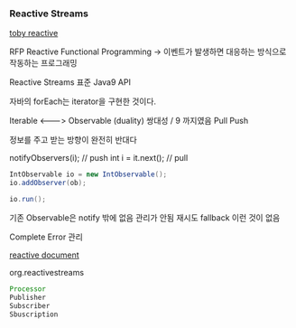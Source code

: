 ### Reactive Streams

[toby reactive](https://www.youtube.com/watch?v=8fenTR3KOJo)


RFP Reactive Functional Programming
-> 이벤트가 발생하면 대응하는 방식으로 작동하는 프로그래밍

Reactive Streams 표준 Java9 API

자바의 forEach는 iterator을 구현한 것이다.


Iterable <---> Observable (duality) 쌍대성  / 9 까지였음
Pull           Push

정보를 주고 받는 방향이 완전히 반대다

notifyObservers(i); // push
int i = it.next();  // pull


```java
IntObservable io = new IntObservable();
io.addObserver(ob);

io.run();
```

기존 Observable은 notify 밖에 없음 관리가 안됨
재시도 fallback 이런 것이 없음

Complete
Error 관리


[reactive document](http://www.reactive-streams.org)

org.reactivestreams
```java
Processor
Publisher
Subscriber
Sbuscription
```
















